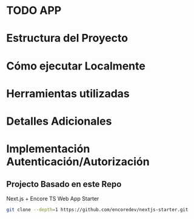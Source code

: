 # TODO APP

# Estructura del Proyecto

# Cómo ejecutar Localmente

# Herramientas utilizadas

# Detalles Adicionales

# Implementación Autenticación/Autorización



## Projecto Basado en este Repo
Next.js + Encore TS Web App Starter

```bash
git clone --depth=1 https://github.com/encoredev/nextjs-starter.git
```

